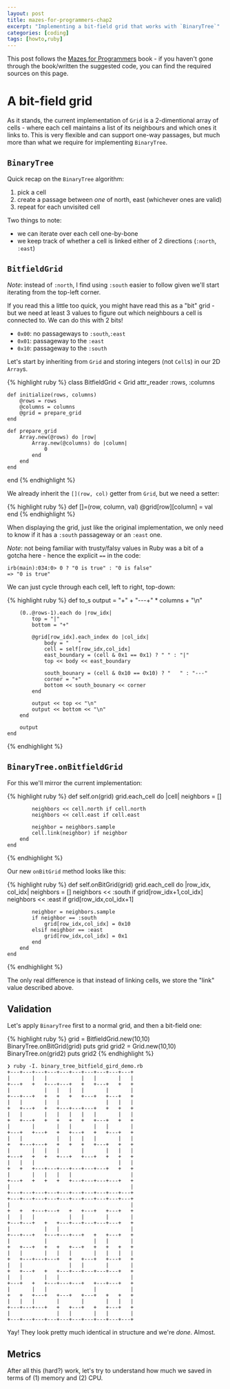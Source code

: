 ```yaml
---
layout: post
title: mazes-for-programmers-chap2
excerpt: "Implementing a bit-field grid that works with `BinaryTree`"
categories: [coding]
tags: [howto,ruby]
---
```


This post follows the [Mazes for Programmers](https://pragprog.com/titles/jbmaze/mazes-for-programmers/) book - if you haven't gone through the book/written the suggested code, you can find the required sources on this page.

# A bit-field grid

As it stands, the current implementation of `Grid` is a 2-dimentional array of cells - where each cell maintains a list of its neighbours and which ones it links to. This is very flexible and can support one-way passages, but much more than what we require for implementing `BinaryTree`.

## `BinaryTree` 

Quick recap on the `BinaryTree` algorithm:

 1. pick a cell
 2. create a passage between *one* of north, east (whichever ones are valid)
 3. repeat for each unvisited cell

Two things to note:
 - we can iterate over each cell one-by-bone
 - we keep track of whether a cell is linked either of 2 directions (`:north`, `:east`)

## `BitfieldGrid`

_Note_: instead of `:north`, I find using `:south` easier to follow given we'll start iterating from the top-left corner.

If you read this a little too quick, you might have read this as a "bit" grid - but we need at least 3 values to figure out which neighbours a cell is connected to. We can do this with 2 bits!
 - `0x00`: no passageways to `:south`,`:east`
 - `0x01`: passageway to the `:east`
 - `0x10`: passageway to the `:south`

Let's start by inheriting from `Grid` and storing integers (not `Cell`s) in our 2D `Array`s.

{% highlight ruby %}
class BitfieldGrid < Grid
    attr_reader :rows, :columns

    def initialize(rows, columns)
        @rows = rows
        @columns = columns
        @grid = prepare_grid
    end

    def prepare_grid
        Array.new(@rows) do |row|
            Array.new(@columns) do |column|
                0
            end
        end
    end
end
{% endhighlight %}

We already inherit the `[](row, col)` getter from `Grid`, but we need a setter:


{% highlight ruby %}
    def []=(row, column, val)
        @grid[row][column] = val
    end
{% endhighlight %}

When displaying the grid, just like the original implementation, we only need to know if it has a `:south` passageway or an `:east` one.

_Note_: not being familiar with trusty/falsy values in Ruby was a bit of a gotcha here - hence the explicit `==` in the code:
```
irb(main):034:0> 0 ? "0 is true" : "0 is false"
=> "0 is true"
```

We can just cycle through each cell, left to right, top-down:

{% highlight ruby %}
    def to_s
        output = "+" + "---+" * columns + "\n"

        (0..@rows-1).each do |row_idx|
            top = "|"
            bottom = "+"

            @grid[row_idx].each_index do |col_idx|
                body = "   "
                cell = self[row_idx,col_idx]
                east_boundary = (cell & 0x1 == 0x1) ? " " : "|"
                top << body << east_boundary
                
                south_bounary = (cell & 0x10 == 0x10) ? "   " : "---"
                corner = "+"
                bottom << south_bounary << corner
            end

            output << top << "\n"
            output << bottom << "\n"
        end

        output
    end
{% endhighlight %}

## `BinaryTree.onBitfieldGrid`

For this we'll mirror the current implementation:

{% highlight ruby %}
    def self.on(grid)
        grid.each_cell do |cell|
            neighbors = []

            neighbors << cell.north if cell.north
            neighbors << cell.east if cell.east

            neighbor = neighbors.sample
            cell.link(neighbor) if neighbor
        end
    end
{% endhighlight %}

Our new `onBitGrid` method looks like this:

{% highlight ruby %}
    def self.onBitGrid(grid)
        grid.each_cell do |row_idx, col_idx|
            neighbors = []
            neighbors << :south if grid[row_idx+1,col_idx]
            neighbors << :east if grid[row_idx,col_idx+1]

            neighbor = neighbors.sample
            if neighbor == :south
                grid[row_idx,col_idx] = 0x10
            elsif neighbor == :east
                grid[row_idx,col_idx] = 0x1
            end
        end
    end
{% endhighlight %}

The only real difference is that instead of linking cells, we store the "link" value described above.

## Validation

Let's apply `BinaryTree` first to a normal grid, and then a bit-field one:


{% highlight ruby %}
grid = BitfieldGrid.new(10,10)
BinaryTree.onBitGrid(grid)
puts grid
grid2 = Grid.new(10,10)
BinaryTree.on(grid2)
puts grid2
{% endhighlight %}

```
❯ ruby -I. binary_tree_bitfield_gird_demo.rb
+---+---+---+---+---+---+---+---+---+---+
|       |   |           |   |       |   |
+---+   +   +---+---+   +   +---+   +   +
|           |   |   |   |       |       |
+---+---+   +   +   +   +---+   +---+   +
|   |       |   |               |   |   |
+   +---+   +   +---+---+---+   +   +   +
|   |       |   |   |   |   |       |   |
+   +---+   +   +   +   +   +---+   +   +
|       |       |   |       |   |       |
+---+   +---+   +   +---+   +   +---+   +
|   |           |   |   |   |       |   |
+   +---+---+   +   +   +   +---+   +   +
|       |   |   |       |       |   |   |
+---+   +   +   +---+   +---+   +   +   +
|   |   |                           |   |
+   +   +---+---+---+---+---+---+   +   +
|       |   |   |   |                   |
+---+   +   +   +   +---+---+---+---+   +
|                                       |
+---+---+---+---+---+---+---+---+---+---+
+---+---+---+---+---+---+---+---+---+---+
|                                       |
+   +   +---+---+   +   +---+   +---+   +
|   |   |           |   |       |       |
+---+---+   +   +---+---+---+---+---+   +
|           |   |                       |
+---+---+   +---+---+---+   +   +---+   +
|           |               |   |       |
+   +---+   +   +   +---+   +   +   +   +
|   |       |   |   |       |   |   |   |
+   +---+---+---+   +   +---+   +---+   +
|   |               |   |       |       |
+   +---+   +   +---+---+---+---+---+   +
|   |       |   |                       |
+---+   +   +---+---+---+   +---+---+   +
|       |   |               |           |
+   +   +---+   +---+   +---+   +   +   +
|   |   |       |       |       |   |   |
+---+---+---+   +   +---+   +   +---+   +
|               |   |       |   |       |
+---+---+---+---+---+---+---+---+---+---+
```

Yay! They look pretty much identical in structure and we're *done*. Almost.

## Metrics

After all this (hard?) work, let's try to understand how much we saved in terms of (1) memory and (2) CPU.
